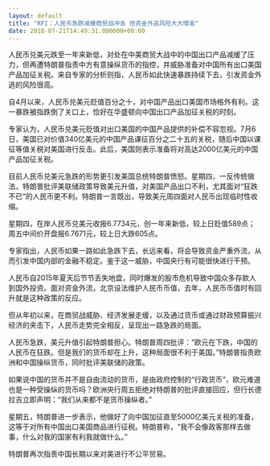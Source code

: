 ```yaml
---
layout: default
title: "RFI：人民币急跌减缓商贸战冲击 但资金外逃风险大大增高"
date: 2018-07-21T14:49:31.000000+08:00
---
```


人民币兑美元跌至一年来新低，对处在中美商贸大战中的中国出口产品减缓了压力，但再遭特朗普指责中方有意操纵货币的指控，并威胁准备对中国所有出口美国产品加征关税。来自专家的分析则指，人民币如此快速暴跌持续下去，引发资金外逃的风险很高。


自4月以来，人民币兑美元贬值百分之十，对中国产品出口美国市场格外有利。这一暴跌被指跌倒了关口上，恰好在华盛顿向中国出口产品加征关税的时刻。


专家认为，人民币兑美元贬值对出口美国的中国产品提供的补偿不容忽视。7月6日，美国已对价值340亿美元的中国产品课征百分之二十五的关税，随后中国以课征等值关税对美国进行反击。此后，美国则表示准备将对高达2000亿美元的中国产品加征关税。


目前人民币兑美元急跌的形势更引发美国总统特朗普愤怒。星期四，一反传统做法，特朗普批评美联储政策导致美元升值，对美国产品出口不利，尤其面对“狂跌不已”的人民币更不利。特朗普一言既出，导致美元周四面对人民币出现临时性收缩。


星期四，在岸人民币兑美元收报6.7734元，创一年来新低，较上日贬值589点；周五中间价开盘报6.7671元，较上日大跌605点。


专家指出，人民币如果一路如此急跌下去，长远来看，将会导致资金严重外流，从而引发中国内部的金融不稳定。鉴于这一威胁，中国央行有可能很快进行干预。


人民币自2015年夏天后节节丢失地盘，同时爆发的股市危机导致中国众多存款人到国外投资。面对资金外流，北京设法维护人民币币值，去年，人民币币值时有回升就是这种政策的反应。


但从年初以来，在商贸战威胁、经济发展走缓，以及通过货币或通过财政预算振兴经济的夹击下，人民币走势完全相反，呈现出一路急跌的局面。


人民币急跌，美元升值引起特朗普担心。特朗普周四批评：“欧元在下跌，中国的人民币在狂跌。但是我们的货币却在上升，这种局面很不利于美国。”特朗普指责欧洲和中国操纵货币，同时批评美联储的政策。


如果说中国的货币并不是自由流动的货币，是由政府控制的“行政货币”，欧元难道也是一种受操纵的货币吗？欧洲央行周五拒绝对特朗普的批评直接回应，但行长德拉吉立即声明：“我们从来都不是货币操纵者。”


星期五，特朗普进一步表示，他做好了向中国加征直至5000亿美元关税的准备，这等于对所有中国出口美国商品进行征税。特朗普称，“我不会像政客那样去做事，什么对我的国家有利我就做什么。”


特朗普再次指责中国长期以来对美进行不公平贸易。

